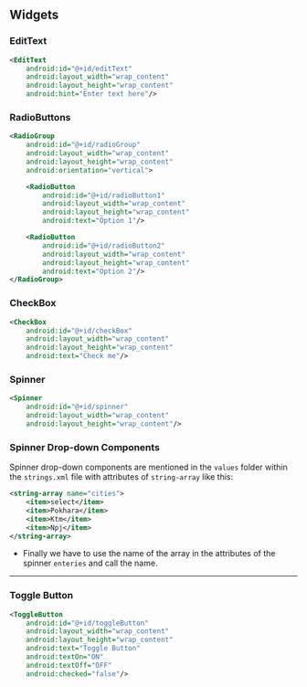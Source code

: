 ## Widgets

### EditText
```xml
<EditText
    android:id="@+id/editText"
    android:layout_width="wrap_content"
    android:layout_height="wrap_content"
    android:hint="Enter text here"/>
```

### RadioButtons
```xml
<RadioGroup
    android:id="@+id/radioGroup"
    android:layout_width="wrap_content"
    android:layout_height="wrap_content"
    android:orientation="vertical">

    <RadioButton
        android:id="@+id/radioButton1"
        android:layout_width="wrap_content"
        android:layout_height="wrap_content"
        android:text="Option 1"/>

    <RadioButton
        android:id="@+id/radioButton2"
        android:layout_width="wrap_content"
        android:layout_height="wrap_content"
        android:text="Option 2"/>
</RadioGroup>
```

### CheckBox
```xml
<CheckBox
    android:id="@+id/checkBox"
    android:layout_width="wrap_content"
    android:layout_height="wrap_content"
    android:text="Check me"/>
```

### Spinner
```xml
<Spinner
    android:id="@+id/spinner"
    android:layout_width="wrap_content"
    android:layout_height="wrap_content"/>
```

### Spinner Drop-down Components

Spinner drop-down components are mentioned in the `values` folder within the `strings.xml` file with attributes of `string-array` like this:

```xml
<string-array name="cities">
    <item>select</item>
    <item>Pokhara</item>
    <item>Ktm</item>
    <item>Npj</item>
</string-array>
```
- Finally we have to use the name of the array in the attributes of the spinner `enteries` and call the name.


---
### Toggle Button

```xml
<ToggleButton
    android:id="@+id/toggleButton"
    android:layout_width="wrap_content"
    android:layout_height="wrap_content"
    android:text="Toggle Button"
    android:textOn="ON"
    android:textOff="OFF"
    android:checked="false"/>
```
